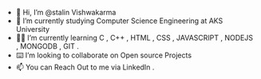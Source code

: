 - 👋 Hi, I’m @stalin Vishwakarma
- 👀 I’m currently studying Computer Science Engineering at AKS University
- 👨‍💻 I’m currently learning C , C++ , HTML , CSS , JAVASCRIPT , NODEJS , MONGODB , GIT .
- ⌨️ I’m looking to collaborate on Open source Projects
- 📫 You can Reach Out to me via LinkedIn .

<!---
stalin567/stalin567 is a ✨ special ✨ repository because its `README.md` (this file) appears on your GitHub profile.
You can click the Preview link to take a look at your changes.
--->
